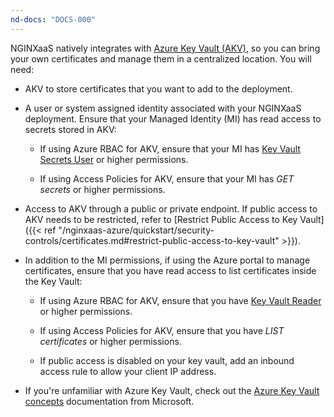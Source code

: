 ```yaml
---
nd-docs: "DOCS-000"
---
```


NGINXaaS natively integrates with [Azure Key Vault (AKV)](https://azure.microsoft.com/en-us/products/key-vault), so you can bring your own certificates and manage them in a centralized location. You will need:

- AKV to store certificates that you want to add to the deployment.

- A user or system assigned identity associated with your NGINXaaS deployment. Ensure that your Managed Identity (MI) has read access to secrets stored in AKV:

  - If using Azure RBAC for AKV, ensure that your MI has [Key Vault Secrets User](https://learn.microsoft.com/en-us/azure/role-based-access-control/built-in-roles#key-vault-secrets-user) or higher permissions.

  - If using Access Policies for AKV, ensure that your MI has *GET secrets* or higher permissions.

- Access to AKV through a public or private endpoint. If public access to AKV needs to be restricted, refer to [Restrict Public Access to Key Vault]({{< ref "/nginxaas-azure/quickstart/security-controls/certificates.md#restrict-public-access-to-key-vault" >}}).

- In addition to the MI permissions, if using the Azure portal to manage certificates, ensure that you have read access to list certificates inside the Key Vault:

  - If using Azure RBAC for AKV, ensure that you have [Key Vault Reader](https://learn.microsoft.com/en-us/azure/role-based-access-control/built-in-roles#key-vault-reader) or higher permissions.

  - If using Access Policies for AKV, ensure that you have *LIST certificates* or higher permissions.

  - If public access is disabled on your key vault, add an inbound access rule to allow your client IP address.

- If you're unfamiliar with Azure Key Vault, check out the [Azure Key Vault concepts](https://docs.microsoft.com/en-us/azure/key-vault/general/basic-concepts) documentation from Microsoft.